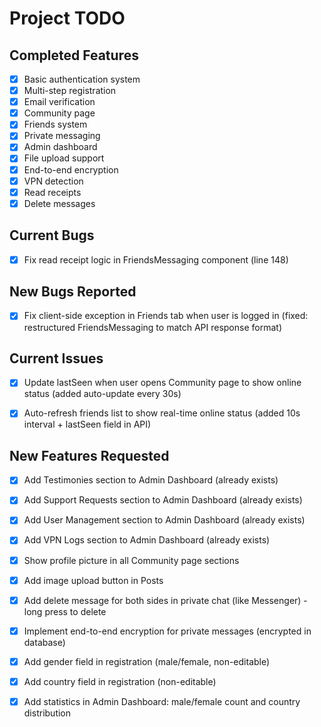 # Project TODO

## Completed Features
- [x] Basic authentication system
- [x] Multi-step registration
- [x] Email verification
- [x] Community page
- [x] Friends system
- [x] Private messaging
- [x] Admin dashboard
- [x] File upload support
- [x] End-to-end encryption
- [x] VPN detection
- [x] Read receipts
- [x] Delete messages

## Current Bugs
- [x] Fix read receipt logic in FriendsMessaging component (line 148)



## New Bugs Reported
- [x] Fix client-side exception in Friends tab when user is logged in (fixed: restructured FriendsMessaging to match API response format)



## Current Issues
- [x] Update lastSeen when user opens Community page to show online status (added auto-update every 30s)


- [x] Auto-refresh friends list to show real-time online status (added 10s interval + lastSeen field in API)




## New Features Requested
- [x] Add Testimonies section to Admin Dashboard (already exists)
- [x] Add Support Requests section to Admin Dashboard (already exists)
- [x] Add User Management section to Admin Dashboard (already exists)
- [x] Add VPN Logs section to Admin Dashboard (already exists)
- [x] Show profile picture in all Community page sections
- [x] Add image upload button in Posts
- [x] Add delete message for both sides in private chat (like Messenger) - long press to delete
- [x] Implement end-to-end encryption for private messages (encrypted in database)
- [x] Add gender field in registration (male/female, non-editable)
- [x] Add country field in registration (non-editable)
- [x] Add statistics in Admin Dashboard: male/female count and country distribution

